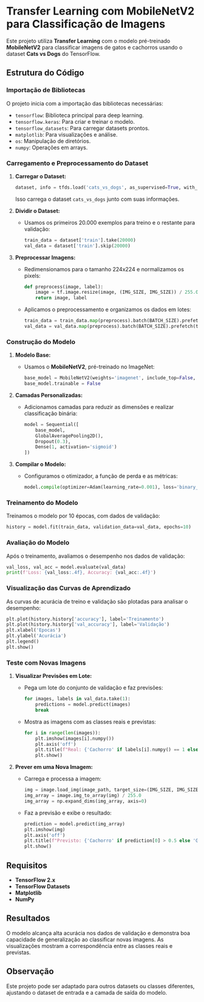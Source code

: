 # Transfer Learning com MobileNetV2 para Classificação de Imagens

Este projeto utiliza **Transfer Learning** com o modelo pré-treinado **MobileNetV2** para classificar imagens de gatos e cachorros usando o dataset **Cats vs Dogs** do TensorFlow.

## Estrutura do Código

### Importação de Bibliotecas
O projeto inicia com a importação das bibliotecas necessárias:
- `tensorflow`: Biblioteca principal para deep learning.
- `tensorflow.keras`: Para criar e treinar o modelo.
- `tensorflow_datasets`: Para carregar datasets prontos.
- `matplotlib`: Para visualizações e análise.
- `os`: Manipulação de diretórios.
- `numpy`: Operações em arrays.

### Carregamento e Preprocessamento do Dataset
1. **Carregar o Dataset:**
   ```python
   dataset, info = tfds.load('cats_vs_dogs', as_supervised=True, with_info=True)
   ```
   Isso carrega o dataset `cats_vs_dogs` junto com suas informações.

2. **Dividir o Dataset:**
   - Usamos os primeiros 20.000 exemplos para treino e o restante para validação:
     ```python
     train_data = dataset['train'].take(20000)
     val_data = dataset['train'].skip(20000)
     ```

3. **Preprocessar Imagens:**
   - Redimensionamos para o tamanho 224x224 e normalizamos os pixels:
     ```python
     def preprocess(image, label):
         image = tf.image.resize(image, (IMG_SIZE, IMG_SIZE)) / 255.0
         return image, label
     ```
   - Aplicamos o preprocessamento e organizamos os dados em lotes:
     ```python
     train_data = train_data.map(preprocess).batch(BATCH_SIZE).prefetch(tf.data.AUTOTUNE)
     val_data = val_data.map(preprocess).batch(BATCH_SIZE).prefetch(tf.data.AUTOTUNE)
     ```

### Construção do Modelo
1. **Modelo Base:**
   - Usamos o **MobileNetV2**, pré-treinado no ImageNet:
     ```python
     base_model = MobileNetV2(weights='imagenet', include_top=False, input_shape=(224, 224, 3))
     base_model.trainable = False
     ```

2. **Camadas Personalizadas:**
   - Adicionamos camadas para reduzir as dimensões e realizar classificação binária:
     ```python
     model = Sequential([
         base_model,
         GlobalAveragePooling2D(),
         Dropout(0.3),
         Dense(1, activation='sigmoid')
     ])
     ```

3. **Compilar o Modelo:**
   - Configuramos o otimizador, a função de perda e as métricas:
     ```python
     model.compile(optimizer=Adam(learning_rate=0.001), loss='binary_crossentropy', metrics=['accuracy'])
     ```

### Treinamento do Modelo
Treinamos o modelo por 10 épocas, com dados de validação:
```python
history = model.fit(train_data, validation_data=val_data, epochs=10)
```

### Avaliação do Modelo
Após o treinamento, avaliamos o desempenho nos dados de validação:
```python
val_loss, val_acc = model.evaluate(val_data)
print(f'Loss: {val_loss:.4f}, Accuracy: {val_acc:.4f}')
```

### Visualização das Curvas de Aprendizado
As curvas de acurácia de treino e validação são plotadas para analisar o desempenho:
```python
plt.plot(history.history['accuracy'], label='Treinamento')
plt.plot(history.history['val_accuracy'], label='Validação')
plt.xlabel('Epocas')
plt.ylabel('Acurácia')
plt.legend()
plt.show()
```

### Teste com Novas Imagens
1. **Visualizar Previsões em Lote:**
   - Pega um lote do conjunto de validação e faz previsões:
     ```python
     for images, labels in val_data.take(1):
         predictions = model.predict(images)
         break
     ```
   - Mostra as imagens com as classes reais e previstas:
     ```python
     for i in range(len(images)):
         plt.imshow(images[i].numpy())
         plt.axis('off')
         plt.title(f"Real: {'Cachorro' if labels[i].numpy() == 1 else 'Gato'} | Previsto: {'Cachorro' if predictions[i] > 0.5 else 'Gato'}")
         plt.show()
     ```

2. **Prever em uma Nova Imagem:**
   - Carrega e processa a imagem:
     ```python
     img = image.load_img(image_path, target_size=(IMG_SIZE, IMG_SIZE))
     img_array = image.img_to_array(img) / 255.0
     img_array = np.expand_dims(img_array, axis=0)
     ```
   - Faz a previsão e exibe o resultado:
     ```python
     prediction = model.predict(img_array)
     plt.imshow(img)
     plt.axis('off')
     plt.title(f"Previsto: {'Cachorro' if prediction[0] > 0.5 else 'Gato'}")
     plt.show()
     ```

## Requisitos
- **TensorFlow 2.x**
- **TensorFlow Datasets**
- **Matplotlib**
- **NumPy**

## Resultados
O modelo alcança alta acurácia nos dados de validação e demonstra boa capacidade de generalização ao classificar novas imagens. As visualizações mostram a correspondência entre as classes reais e previstas.

## Observação
Este projeto pode ser adaptado para outros datasets ou classes diferentes, ajustando o dataset de entrada e a camada de saída do modelo.

